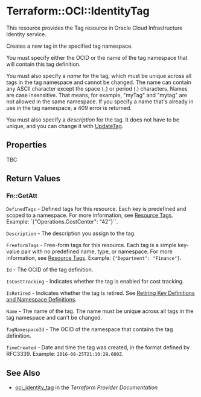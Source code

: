 # Terraform::OCI::IdentityTag

This resource provides the Tag resource in Oracle Cloud Infrastructure Identity service.

Creates a new tag in the specified tag namespace.

You must specify either the OCID or the name of the tag namespace that will contain this tag definition.

You must also specify a *name* for the tag, which must be unique across all tags in the tag namespace
and cannot be changed. The name can contain any ASCII character except the space (_) or period (.) characters.
Names are case insensitive. That means, for example, "myTag" and "mytag" are not allowed in the same namespace.
If you specify a name that's already in use in the tag namespace, a 409 error is returned.

You must also specify a *description* for the tag.
It does not have to be unique, and you can change it with
[UpdateTag](https://docs.cloud.oracle.com/iaas/api/#/en/tagging/20170901/Tag/UpdateTag).

## Properties

TBC

## Return Values

### Fn::GetAtt

`DefinedTags` - Defined tags for this resource. Each key is predefined and scoped to a namespace. For more information, see [Resource Tags](https://docs.cloud.oracle.com/iaas/Content/General/Concepts/resourcetags.htm). Example: `{"Operations.CostCenter": "42"}``.

`Description` - The description you assign to the tag.

`FreeformTags` - Free-form tags for this resource. Each tag is a simple key-value pair with no predefined name, type, or namespace. For more information, see [Resource Tags](https://docs.cloud.oracle.com/iaas/Content/General/Concepts/resourcetags.htm). Example: `{"Department": "Finance"}`.

`Id` - The OCID of the tag definition.

`IsCostTracking` - Indicates whether the tag is enabled for cost tracking.

`IsRetired` - Indicates whether the tag is retired. See [Retiring Key Definitions and Namespace Definitions](https://docs.cloud.oracle.com/iaas/Content/Identity/Concepts/taggingoverview.htm#Retiring).

`Name` - The name of the tag. The name must be unique across all tags in the tag namespace and can't be changed.

`TagNamespaceId` - The OCID of the namespace that contains the tag definition.

`TimeCreated` - Date and time the tag was created, in the format defined by RFC3339. Example: `2016-08-25T21:10:29.600Z`.

## See Also

* [oci_identity_tag](https://www.terraform.io/docs/providers/oci/r/identity_tag.html) in the _Terraform Provider Documentation_